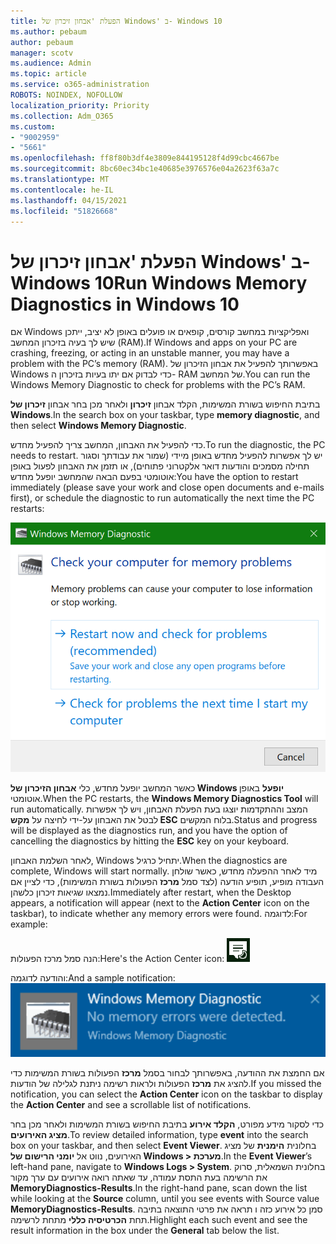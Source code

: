 ```yaml
---
title: הפעלת 'אבחון זיכרון של Windows' ב- Windows 10
ms.author: pebaum
author: pebaum
manager: scotv
ms.audience: Admin
ms.topic: article
ms.service: o365-administration
ROBOTS: NOINDEX, NOFOLLOW
localization_priority: Priority
ms.collection: Adm_O365
ms.custom:
- "9002959"
- "5661"
ms.openlocfilehash: ff8f80b3df4e3809e844195128f4d99cbc4667be
ms.sourcegitcommit: 8bc60ec34bc1e40685e3976576e04a2623f63a7c
ms.translationtype: MT
ms.contentlocale: he-IL
ms.lasthandoff: 04/15/2021
ms.locfileid: "51826668"
---
```

# <a name="run-windows-memory-diagnostics-in-windows-10"></a><span data-ttu-id="5ed39-102">הפעלת 'אבחון זיכרון של Windows' ב- Windows 10</span><span class="sxs-lookup"><span data-stu-id="5ed39-102">Run Windows Memory Diagnostics in Windows 10</span></span>

<span data-ttu-id="5ed39-103">אם Windows ואפליקציות במחשב קורסים, קופאים או פועלים באופן לא יציב, ייתכן שיש לך בעיה בזיכרון המחשב (RAM).</span><span class="sxs-lookup"><span data-stu-id="5ed39-103">If Windows and apps on your PC are crashing, freezing, or acting in an unstable manner, you may have a problem with the PC’s memory (RAM).</span></span> <span data-ttu-id="5ed39-104">באפשרותך להפעיל את אבחון הזיכרון של Windows כדי לבדוק אם יתו בעיות בזיכרון ה- RAM של המחשב.</span><span class="sxs-lookup"><span data-stu-id="5ed39-104">You can run the Windows Memory Diagnostic to check for problems with the PC’s RAM.</span></span>

<span data-ttu-id="5ed39-105">בתיבת החיפוש בשורת המשימות, הקלד אבחון **זיכרון** ולאחר מכן בחר אבחון **זיכרון של Windows**.</span><span class="sxs-lookup"><span data-stu-id="5ed39-105">In the search box on your taskbar, type **memory diagnostic**, and then select **Windows Memory Diagnostic**.</span></span> 

<span data-ttu-id="5ed39-106">כדי להפעיל את האבחון, המחשב צריך להפעיל מחדש.</span><span class="sxs-lookup"><span data-stu-id="5ed39-106">To run the diagnostic, the PC needs to restart.</span></span> <span data-ttu-id="5ed39-107">יש לך אפשרות להפעיל מחדש באופן מיידי (שמור את עבודתך וסגור תחילה מסמכים והודעות דואר אלקטרוני פתוחים), או תזמן את האבחון לפעול באופן אוטומטי בפעם הבאה שהמחשב יופעל מחדש:</span><span class="sxs-lookup"><span data-stu-id="5ed39-107">You have the option to restart immediately (please save your work and close open documents and e-mails first), or schedule the diagnostic to run automatically the next time the PC restarts:</span></span>

![אבחון זיכרון של Windows](media/windows-memory-diagnostic.png)

<span data-ttu-id="5ed39-109">כאשר המחשב יופעל מחדש, כלי **אבחון הזיכרון של Windows יופעל** באופן אוטומטי.</span><span class="sxs-lookup"><span data-stu-id="5ed39-109">When the PC restarts, the **Windows Memory Diagnostics Tool** will run automatically.</span></span> <span data-ttu-id="5ed39-110">המצב וההתקדמות יוצגו בעת הפעלת האבחון, ויש לך אפשרות לבטל את האבחון על-ידי לחיצה על **מקש ESC** בלוח המקשים.</span><span class="sxs-lookup"><span data-stu-id="5ed39-110">Status and progress will be displayed as the diagnostics run, and you have the option of cancelling the diagnostics by hitting the **ESC** key on your keyboard.</span></span>

<span data-ttu-id="5ed39-111">לאחר השלמת האבחון, Windows יתחיל כרגיל.</span><span class="sxs-lookup"><span data-stu-id="5ed39-111">When the diagnostics are complete, Windows will start normally.</span></span>
<span data-ttu-id="5ed39-112">מיד לאחר ההפעלה מחדש, כאשר שולחן העבודה מופיע, תופיע הודעה (לצד סמל **מרכז** הפעולות בשורת המשימות), כדי לציין אם נמצאו שגיאות זיכרון כלשהן.</span><span class="sxs-lookup"><span data-stu-id="5ed39-112">Immediately after restart, when the Desktop appears, a notification will appear (next to the **Action Center** icon on the taskbar), to indicate whether any memory errors were found.</span></span> <span data-ttu-id="5ed39-113">לדוגמה:</span><span class="sxs-lookup"><span data-stu-id="5ed39-113">For example:</span></span>

<span data-ttu-id="5ed39-114">הנה סמל מרכז הפעולות:</span><span class="sxs-lookup"><span data-stu-id="5ed39-114">Here's the Action Center icon:</span></span> ![סמל מרכז הפעולות](media/action-center-icon.png) 

<span data-ttu-id="5ed39-116">והודעה לדוגמה:</span><span class="sxs-lookup"><span data-stu-id="5ed39-116">And a sample notification:</span></span> ![אין שגיאות זיכרון](media/no-memory-errors.png)

<span data-ttu-id="5ed39-118">אם החמצת את ההודעה, באפשרותך לבחור בסמל **מרכז** הפעולות בשורת המשימות כדי להציג את **מרכז** הפעולות ולראות רשימה ניתנת לגלילה של הודעות.</span><span class="sxs-lookup"><span data-stu-id="5ed39-118">If you missed the notification, you can select the **Action Center** icon  on the taskbar to display the **Action Center** and see a scrollable list of notifications.</span></span>

<span data-ttu-id="5ed39-119">כדי לסקור מידע מפורט, **הקלד אירוע** בתיבת החיפוש בשורת המשימות ולאחר מכן בחר **מציג האירועים**.</span><span class="sxs-lookup"><span data-stu-id="5ed39-119">To review detailed information, type **event** into the search box on your taskbar, and then select **Event Viewer**.</span></span> <span data-ttu-id="5ed39-120">בחלונית **הימנית** של מציג האירועים, נווט אל **יומני הרישום של Windows > מערכת**.</span><span class="sxs-lookup"><span data-stu-id="5ed39-120">In the **Event Viewer**’s left-hand pane, navigate to **Windows Logs > System**.</span></span> <span data-ttu-id="5ed39-121">בחלונית השמאלית, סרוק את הרשימה בעת  התסת עמודה, עד שאתה רואה אירועים עם ערך מקור **MemoryDiagnostics-Results**.</span><span class="sxs-lookup"><span data-stu-id="5ed39-121">In the right-hand pane, scan down the list while looking at the **Source** column, until you see events with Source value **MemoryDiagnostics-Results**.</span></span> <span data-ttu-id="5ed39-122">סמן כל אירוע כזה ו תראה את פרטי התוצאה בתיבה תחת **הכרטיסיה כללי** מתחת לרשימה.</span><span class="sxs-lookup"><span data-stu-id="5ed39-122">Highlight each such event and see the result information in the box under the **General** tab below the list.</span></span>
